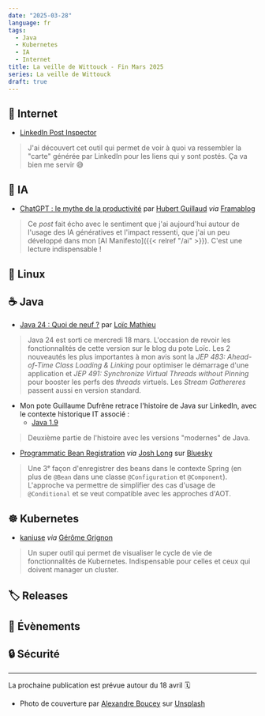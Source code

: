 ```yaml
---
date: "2025-03-28"
language: fr
tags:
  - Java
  - Kubernetes
  - IA
  - Internet
title: La veille de Wittouck - Fin Mars 2025
series: La veille de Wittouck
draft: true
---
```


## 🛜 Internet

* [LinkedIn Post Inspector](https://www.linkedin.com/post-inspector/)

> J'ai découvert cet outil qui permet de voir à quoi va ressembler la "carte" générée par LinkedIn pour les liens qui y sont postés. Ça va bien me servir 😅

## 🤖 IA

* [ChatGPT : le mythe de la productivité](https://framablog.org/2025/03/09/chatgpt-le-mythe-de-la-productivite/?utm_source=pocket_shared) par [Hubert Guillaud](https://hubertguillaud.wordpress.com/) _via_ [Framablog](https://framablog.org)

> Ce _post_ fait écho avec le sentiment que j'ai aujourd'hui autour de l'usage des IA génératives et l'impact ressenti, que j'ai un peu développé dans mon [AI Manifesto]({{< relref "/ai" >}}). C'est une lecture indispensable !

## 🐧 Linux

## ☕ Java

* [Java 24 : Quoi de neuf ?](https://www.loicmathieu.fr/wordpress/informatique/java-24-quoi-de-neuf/?utm_source=pocket_saves) par [Loïc Mathieu](https://www.loicmathieu.fr)
> Java 24 est sorti ce mercredi 18 mars. L'occasion de revoir les fonctionnalités de cette version sur le blog du pote Loïc. Les 2 nouveautés les plus importantes à mon avis sont la _JEP 483: Ahead-of-Time Class Loading & Linking_ pour optimiser le démarrage d'une application et _JEP 491: Synchronize Virtual Threads without Pinning_ pour booster les perfs des _threads_ virtuels. Les _Stream Gathereres_ passent aussi en version standard.

* Mon pote Guillaume Dufrêne retrace l'histoire de Java sur LinkedIn, avec le contexte historique IT associé :
  * [Java 1.9]()
> Deuxième partie de l'histoire avec les versions "modernes" de Java.

* [Programmatic Bean Registration](https://docs.spring.io/spring-framework/reference/7.0-SNAPSHOT/core/beans/java/programmatic-bean-registration.html?utm_source=pocket_shared) _via_ [Josh Long](https://bsky.app/profile/starbuxman.joshlong.com) sur [Bluesky](https://bsky.app/profile/starbuxman.joshlong.com/post/3ljrthfuch22r)

> Une 3ᵉ façon d'enregistrer des beans dans le contexte Spring (en plus de `@Bean` dans une classe `@Configuration` et `@Component`). L'approche va permettre de simplifier des cas d'usage de `@Conditional` et se veut compatible avec les approches d'AOT.

## ☸️ Kubernetes

* [kaniuse](https://kaniuse.gerome.dev/) _via_ [Gérôme Grignon](https://www.linkedin.com/in/gerome-grignon/)

> Un super outil qui permet de visualiser le cycle de vie de fonctionnalités de Kubernetes. Indispensable pour celles et ceux qui doivent manager un cluster.

## 🏷️ Releases

## 🎫 Évènements

## 🔒 Sécurité

---

La prochaine publication est prévue autour du 18 avril 🗓️

* Photo de couverture par [Alexandre Boucey](https://unsplash.com/@thisisareku?utm_content=creditCopyText&utm_medium=referral&utm_source=unsplash) sur [Unsplash](https://unsplash.com/photos/black-framed-eyeglasses-on-white-book-page-FuhXMEU8LNw?utm_content=creditCopyText&utm_medium=referral&utm_source=unsplash)
      